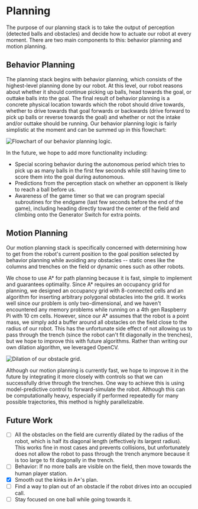 # Planning #

The purpose of our planning stack is to take the output of perception (detected balls and obstacles) and decide how to
actuate our robot at every moment. There are two main components to this: behavior planning and motion planning.


## Behavior Planning ##

The planning stack begins with behavior planning, which consists of the highest-level planning done by our robot. At
this level, our robot reasons about whether it should continue picking up balls, head towards the goal, or outtake balls
into the goal. The final result of behavior planning is a concrete physical location towards which the robot should
drive towards, whether to drive towards that goal forwards or backwards (drive forward to pick up balls or reverse
towards the goal) and whether or not the intake and/or outtake should be running. Our behavior planning logic is fairly
simplistic at the moment and can be summed up in this flowchart:

![Flowchart of our behavior planning logic.](img/behavior-planning.svg)

In the future, we hope to add more functionality including:
  - Special scoring behavior during the autonomous period which tries to pick up as many balls in the first few seconds
    while still having time to score them into the goal during autonomous.
  - Predictions from the perception stack on whether an opponent is likely to reach a ball before us.
  - Awareness of the game timer so that we can program special subroutines for the endgame (last few seconds before the
    end of the game), including heading directly toward the center of the field and climbing onto the Generator Switch
    for extra points.

## Motion Planning ##

Our motion planning stack is specifically concerned with determining how to get from the robot's current position to the
goal position selected by behavior planning while avoiding any obstacles -- static ones like the columns and trenches on
the field or dynamic ones such as other robots.

We chose to use A* for path planning because it is fast, simple to implement and guarantees optimality. Since A*
requires an occupancy grid for planning, we designed an occupancy grid with 8-connected cells and an algorithm for
inserting arbitrary polygonal obstacles into the grid. It works well since our problem is only two-dimensional, and we
haven't encountered any memory problems while running on a 4th gen Raspberry Pi with 10 cm cells. However, since our A*
assumes that the robot is a point mass, we simply add a buffer around all obstacles on the field close to the radius of
our robot. This has the unfortunate side effect of not allowing us to pass through the trench (since the robot can't fit
diagonally in the trenches), but we hope to improve this with future algorithms. Rather than writing our own dilation
algorithm, we leveraged OpenCV.

![Dilation of our obstacle grid.](img/dilation.svg)

Although our motion planning is currently fast, we hope to improve it in the future by integrating it more closely with
controls so that we can successfully drive through the trenches. One way to achieve this is using model-predictive
control to forward-simulate the robot. Although this can be computationally heavy, especially if performed repeatedly
for many possible trajectories, this method is highly parallelizable.


## Future Work ##
  - [ ] All the obstacles on the field are currently dilated by the radius of the robot, which is half its diagonal
        length (effectively its largest radius). This works fine in most cases and prevents collisions, but
        unfortunately does not allow the robot to pass through the trench anymore because it is too large to fit
        diagonally in the trench.
  - [ ] Behavior: If no more balls are visible on the field, then move towards the human player station.
  - [x] Smooth out the kinks in A*'s plan.
  - [ ] Find a way to plan out of an obstacle if the robot drives into an occupied call.
  - [ ] Stay focused on one ball while going towards it.
